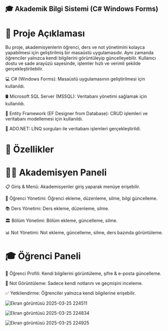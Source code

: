 ## 🎓 Akademik Bilgi Sistemi (C# Windows Forms)
# 📌 Proje Açıklaması
Bu proje, akademisyenlerin öğrenci, ders ve not yönetimini kolayca yapabilmesi için geliştirilmiş bir masaüstü uygulamasıdır. Aynı zamanda öğrenciler yalnızca kendi bilgilerini görüntüleyip güncelleyebilir. Kullanıcı dostu ve sade arayüzü sayesinde, işlemler hızlı ve verimli şekilde gerçekleştirilebilir.

💻 C# (Windows Forms): Masaüstü uygulamasının geliştirilmesi için kullanıldı.

🛢️ Microsoft SQL Server (MSSQL): Veritabanı yönetimi sağlamak için kullanıldı.

📂 Entity Framework (EF Designer from Database): CRUD işlemleri ve veritabanı modellemesi için kullanıldı.

📝 ADO.NET: LİNQ sorguları ile veritabanı işlemleri gerçekleştirildi.

# 🚀 Özellikler

# 👨‍🏫 Akademisyen Paneli
📋 Giriş & Menü: Akademisyenler giriş yaparak menüye erişebilir.

📝 Öğrenci Yönetimi: Öğrenci ekleme, düzenleme, silme, bilgi güncelleme.

📚 Ders Yönetimi: Ders ekleme, düzenleme, silme.

🏛️ Bölüm Yönetimi: Bölüm ekleme, güncelleme, silme.

📊 Not Yönetimi: Not ekleme, güncelleme, silme, ders bazında görüntüleme.

# 🎓 Öğrenci Paneli 

👤 Öğrenci Profili: Kendi bilgilerini görüntüleme, şifre & e-posta güncelleme.

📖 Not Görüntüleme: Sadece kendi notlarını ve geçmişini inceleme.

✅ Yetkilendirme: Öğrenciler yalnızca kendi bilgilerine erişebilir.

![Ekran görüntüsü 2025-03-25 224511](https://github.com/user-attachments/assets/7251dc6c-88dd-4f88-ba48-1f6418e3a310)

![Ekran görüntüsü 2025-03-25 224834](https://github.com/user-attachments/assets/468cf903-7eee-4f38-95d7-a56a67002ebc)

![Ekran görüntüsü 2025-03-25 224925](https://github.com/user-attachments/assets/cde8b93f-9b60-4403-ace6-d6f2234ee319)



